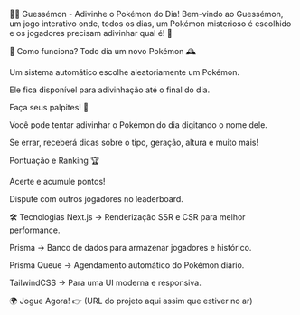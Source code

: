 🕵️‍♂️ Guessémon - Adivinhe o Pokémon do Dia!
Bem-vindo ao Guessémon, um jogo interativo onde, todos os dias, um Pokémon misterioso é escolhido e os jogadores precisam adivinhar qual é! 🌟

🚀 Como funciona?
Todo dia um novo Pokémon 🕰️

Um sistema automático escolhe aleatoriamente um Pokémon.

Ele fica disponível para adivinhação até o final do dia.

Faça seus palpites! 🎯

Você pode tentar adivinhar o Pokémon do dia digitando o nome dele.

Se errar, receberá dicas sobre o tipo, geração, altura e muito mais!

Pontuação e Ranking 🏆

Acerte e acumule pontos!

Dispute com outros jogadores no leaderboard.

🛠️ Tecnologias
Next.js → Renderização SSR e CSR para melhor performance.

Prisma → Banco de dados para armazenar jogadores e histórico.

Prisma Queue → Agendamento automático do Pokémon diário.

TailwindCSS → Para uma UI moderna e responsiva.

🌍 Jogue Agora!
👉 (URL do projeto aqui assim que estiver no ar)

